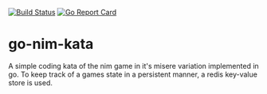 [![Build Status](https://travis-ci.org/mrm1st3r/go-nim-kata.svg?branch=master)](https://travis-ci.org/mrm1st3r/go-nim-kata)
[![Go Report Card](https://goreportcard.com/badge/github.com/mrm1st3r/go-nim-kata)](https://goreportcard.com/report/github.com/mrm1st3r/go-nim-kata)

# go-nim-kata
A simple coding kata of the nim game in it's misere variation implemented in go.
To keep track of a games state in a persistent manner, a redis key-value store is used.
